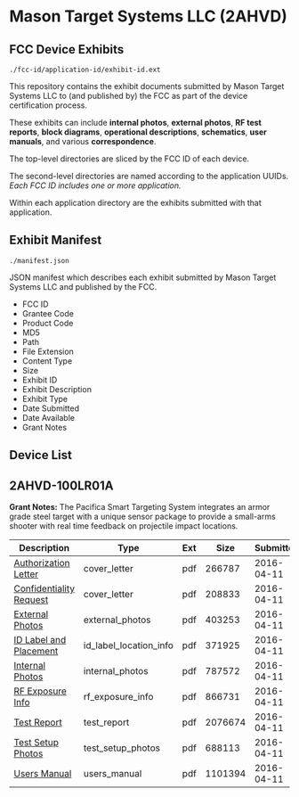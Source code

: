 # Mason Target Systems LLC (2AHVD)
## FCC Device Exhibits

```
./fcc-id/application-id/exhibit-id.ext
```

This repository contains the exhibit documents submitted by Mason Target Systems LLC to (and published by) the FCC as part of the device certification process.

These exhibits can include **internal photos**, **external photos**, **RF test reports**, **block diagrams**, **operational descriptions**, **schematics**, **user manuals**, and various **correspondence**.

The top-level directories are sliced by the FCC ID of each device.

The second-level directories are named according to the application UUIDs. *Each FCC ID includes one or more application.*

Within each application directory are the exhibits submitted with that application. 

## Exhibit Manifest

```
./manifest.json
```

JSON manifest which describes each exhibit submitted by Mason Target Systems LLC and published by the FCC.

- FCC ID
- Grantee Code
- Product Code
- MD5
- Path
- File Extension
- Content Type
- Size
- Exhibit ID
- Exhibit Description
- Exhibit Type
- Date Submitted
- Date Available
- Grant Notes

## Device List
## 2AHVD-100LR01A
**Grant Notes:** The Pacifica Smart Targeting System integrates an armor grade steel target with a unique sensor package to provide a small-arms shooter with real time feedback on projectile impact locations.

| Description | Type | Ext | Size | Submitted | Available |
| ----------- | ---- | --- | ---- | --------- | --------- |
| [Authorization Letter](2AHVD-100LR01A/c0b8744af7540b3b5883245e04eb6407/2955927.pdf) | cover_letter | pdf | 266787 | 2016-04-11 | 2016-04-12 |
| [Confidentiality Request](2AHVD-100LR01A/c0b8744af7540b3b5883245e04eb6407/2955928.pdf) | cover_letter | pdf | 208833 | 2016-04-11 | 2016-04-12 |
| [External Photos](2AHVD-100LR01A/c0b8744af7540b3b5883245e04eb6407/2955929.pdf) | external_photos | pdf | 403253 | 2016-04-11 | 2016-04-12 |
| [ID Label and Placement](2AHVD-100LR01A/c0b8744af7540b3b5883245e04eb6407/2955930.pdf) | id_label_location_info | pdf | 371925 | 2016-04-11 | 2016-04-12 |
| [Internal Photos](2AHVD-100LR01A/c0b8744af7540b3b5883245e04eb6407/2955931.pdf) | internal_photos | pdf | 787572 | 2016-04-11 | 2016-04-12 |
| [RF Exposure Info](2AHVD-100LR01A/c0b8744af7540b3b5883245e04eb6407/2955934.pdf) | rf_exposure_info | pdf | 866731 | 2016-04-11 | 2016-04-12 |
| [Test Report](2AHVD-100LR01A/c0b8744af7540b3b5883245e04eb6407/2955936.pdf) | test_report | pdf | 2076674 | 2016-04-11 | 2016-04-12 |
| [Test Setup Photos](2AHVD-100LR01A/c0b8744af7540b3b5883245e04eb6407/2955937.pdf) | test_setup_photos | pdf | 688113 | 2016-04-11 | 2016-04-12 |
| [Users Manual](2AHVD-100LR01A/c0b8744af7540b3b5883245e04eb6407/2955938.pdf) | users_manual | pdf | 1101394 | 2016-04-11 | 2016-04-12 |
